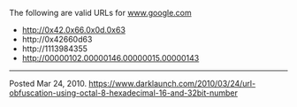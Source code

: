 The following are valid URLs for www.google.com

* http://0x42.0x66.0x0d.0x63
* http://0x42660d63
* http://1113984355
* http://00000102.00000146.00000015.00000143

---

Posted Mar 24, 2010.
https://www.darklaunch.com/2010/03/24/url-obfuscation-using-octal-8-hexadecimal-16-and-32bit-number